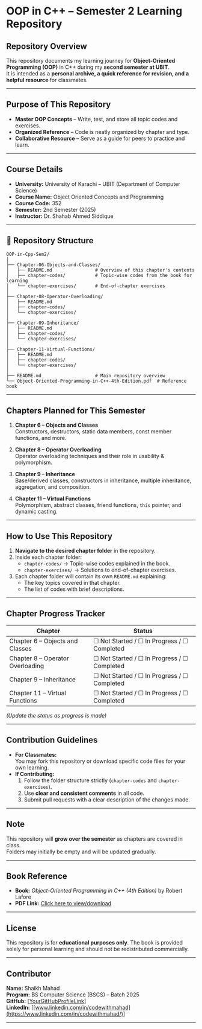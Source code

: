 # OOP in C++ – Semester 2 Learning Repository

## Repository Overview
This repository documents my learning journey for **Object-Oriented Programming (OOP)** in C++ during my **second semester at UBIT**.  
It is intended as a **personal archive, a quick reference for revision, and a helpful resource** for classmates.

---

## Purpose of This Repository
- **Master OOP Concepts** – Write, test, and store all topic codes and exercises.
- **Organized Reference** – Code is neatly organized by chapter and type.
- **Collaborative Resource** – Serve as a guide for peers to practice and learn.

---

## Course Details
- **University:** University of Karachi – UBIT (Department of Computer Science)  
- **Course Name:** Object Oriented Concepts and Programming  
- **Course Code:** 352  
- **Semester:** 2nd Semester (2025)  
- **Instructor:** Dr. Shahab Ahmed Siddique  

---

## 📂 Repository Structure

```text
OOP-in-Cpp-Sem2/
│
├── Chapter-06-Objects-and-Classes/
│   ├── README.md                # Overview of this chapter's contents
│   ├── chapter-codes/           # Topic-wise codes from the book for learning
│   └── chapter-exercises/       # End-of-chapter exercises
│
├── Chapter-08-Operator-Overloading/
│   ├── README.md
│   ├── chapter-codes/
│   └── chapter-exercises/
│
├── Chapter-09-Inheritance/
│   ├── README.md
│   ├── chapter-codes/
│   └── chapter-exercises/
│
├── Chapter-11-Virtual-Functions/
│   ├── README.md
│   ├── chapter-codes/
│   └── chapter-exercises/
│
├── README.md                    # Main repository overview
└── Object-Oriented-Programming-in-C++-4th-Edition.pdf  # Reference book
```

---

## Chapters Planned for This Semester

1. **Chapter 6 – Objects and Classes**  
   Constructors, destructors, static data members, const member functions, and more.

2. **Chapter 8 – Operator Overloading**  
   Operator overloading techniques and their role in usability & polymorphism.

3. **Chapter 9 – Inheritance**  
   Base/derived classes, constructors in inheritance, multiple inheritance, aggregation, and composition.

4. **Chapter 11 – Virtual Functions**  
   Polymorphism, abstract classes, friend functions, `this` pointer, and dynamic casting.

---

## How to Use This Repository

1. **Navigate to the desired chapter folder** in the repository.  
2. Inside each chapter folder:
   - `chapter-codes/` → Topic-wise codes explained in the book.
   - `chapter-exercises/` → Solutions to end-of-chapter exercises.  
3. Each chapter folder will contain its own `README.md` explaining:
   - The key topics covered in that chapter.
   - The list of codes with brief descriptions.

---

## Chapter Progress Tracker

| Chapter | Status |
|---------|--------|
| Chapter 6 – Objects and Classes | ☐ Not Started / ☐ In Progress / ☐ Completed |
| Chapter 8 – Operator Overloading | ☐ Not Started / ☐ In Progress / ☐ Completed |
| Chapter 9 – Inheritance | ☐ Not Started / ☐ In Progress / ☐ Completed |
| Chapter 11 – Virtual Functions | ☐ Not Started / ☐ In Progress / ☐ Completed |

*(Update the status as progress is made)*

---

## Contribution Guidelines

- **For Classmates:**  
  You may fork this repository or download specific code files for your own learning.  
- **If Contributing:**  
  1. Follow the folder structure strictly (`chapter-codes` and `chapter-exercises`).  
  2. Use **clear and consistent comments** in all code.  
  3. Submit pull requests with a clear description of the changes made.  

---

## Note
This repository will **grow over the semester** as chapters are covered in class.  
Folders may initially be empty and will be updated gradually.

---

## Book Reference
- **Book:** *Object-Oriented Programming in C++ (4th Edition)* by Robert Lafore  
- **PDF Link:** [Click here to view/download](book/Object-Oriented-Programming-in-Cpp-4th-Edition.pdf)  

---

## License
This repository is for **educational purposes only**. The book is provided solely for personal learning and should not be redistributed commercially.

---

## Contributor
**Name:** Shaikh Mahad  
**Program:** BS Computer Science (BSCS) – Batch 2025  
**GitHub:** [[YourGitHubProfileLink](https://github.com/mahad2006)]  
**LinkedIn:** [[www.linkedin.com/in/codewithmahad](https://www.linkedin.com/in/codewithmahad/)]  

---
